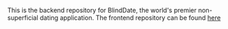 This is the backend repository for BlindDate, the world's premier non-superficial dating application. The frontend repository can be found [here](https://github.com/andrewopes789/BlindDate)
